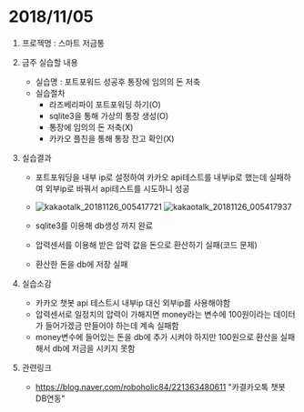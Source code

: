 # 2018/11/05
1. 프로젝명 : 스마트 저금통
2. 금주 실습할 내용
	* 실습명 : 포트포워드 성공후 통장에 임의의 돈 저축
	* 실습절차
		* 라즈베리파이 포트포워딩 하기(O)
		* sqlite3을 통해 가상의 통장 생성(O)
		* 통장에 임의의 돈 저축(X)
		* 카카오 플친을 통해 통장 잔고 확인(X)

3. 실습결과
	* 포트포워딩을 내부 ip로 설정하여 카카오 api테스트를 내부ip로 했는데 실패하여 외부ip로 바꿔서 api테스트를 시도하니 성공
	* ![kakaotalk_20181126_005417721](https://user-images.githubusercontent.com/39250642/48981861-19dc9700-f11e-11e8-96e4-d1f389eb5eb0.jpg)
![kakaotalk_20181126_005417937](https://user-images.githubusercontent.com/39250642/48981862-1b0dc400-f11e-11e8-8755-eb9afa63ed8b.jpg)

	* sqlite3를 이용해 db생성 까지 완료
	* 압력센서를 이용해 받은 압력 값을 돈으로 환산하기 실패(코드 문제)
	* 환산한 돈을 db에 저장 실패
4. 실습소감
	* 카카오 챗봇 api 테스트시 내부ip 대신 외부ip를 사용해야함
	* 압력센서로 일정치의 압력이 가해지면 money라는 변수에 100원이라는 데이터가 들어가겠금 만들어야 하는데 계속 실패함 
	* money변수에 들어있는 돈을 db에 추가 시켜야 하지만 100원으로 환산을 실패해서 db에 저금을 시키지 못함
5. 관련링크
	* https://blog.naver.com/roboholic84/221363480611 "카결카오톡 챗봇 DB연동"
